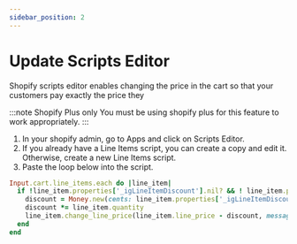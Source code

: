 ```yaml
---
sidebar_position: 2
---
```

# Update Scripts Editor
Shopify scripts editor enables changing the price in the cart so that your customers pay exactly the price they

:::note Shopify Plus only
You must be using shopify plus for this feature to work appropriately.
:::

1. In your shopify admin, go to Apps and click on Scripts Editor.
2. If you already have a Line Items script, you can create a copy and edit it. Otherwise, create a new Line Items script.
3. Paste the loop below into the script.

```ruby title="Line Item Script"
Input.cart.line_items.each do |line_item|
  if !line_item.properties['_igLineItemDiscount'].nil? && ! line_item.properties['_igLineItemDiscount'].empty?
    discount = Money.new(cents: line_item.properties['_igLineItemDiscount'])
    discount *= line_item.quantity
    line_item.change_line_price(line_item.line_price - discount, message: 'intelligems')
  end
end
```
